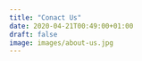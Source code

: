 ```yaml
---
title: "Conact Us"
date: 2020-04-21T00:49:00+01:00
draft: false
image: images/about-us.jpg
---
```


